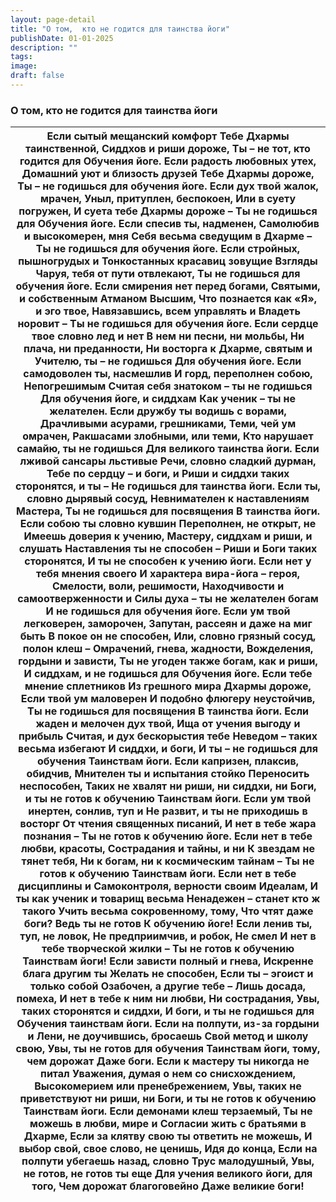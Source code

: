 ```yaml
---
layout: page-detail
title: "О том,  кто не годится для таинства йоги"
publishDate: 01-01-2025
description: ""
tags:
image:
draft: false
---
```


### О том, кто не годится для таинства йоги

| Если сытый мещанский комфорт  Тебе Дхармы таинственной,  Сиддхов и риши дороже,  Ты – не тот, кто годится для  Обучения йоге.  Если радость любовных утех,  Домашний уют и близость друзей  Тебе Дхармы дороже,  Ты – не годишься для обучения йоге.  Если дух твой жалок, мрачен,  Уныл, притуплен, беспокоен,  Или в суету погружен,  И суета тебе Дхармы дороже –  Ты не годишься для  Обучения йоге.  Если спесив ты, надменен,  Самолюбив и высокомерен, мня  Себя весьма сведущим в Дхарме –  Ты не годишься для обучения йоге.  Если стройных, пышногрудых и  Тонкостанных красавиц зовущие  Взгляды  Чаруя, тебя от пути отвлекают,  Ты не годишься для обучения йоге.  Если смирения нет перед богами,  Святыми, и собственным Атманом  Высшим,  Что познается как «Я», и эго твое,  Навязавшись, всем управлять и  Владеть норовит –  Ты не годишься для обучения йоге.  Если сердце твое словно лед и нет  В нем ни песни, ни мольбы,  Ни плача, ни преданности,  Ни восторга к Дхарме, святым и  Учителю, ты – не годишься  Для обучения йоге.  Если самодоволен ты, насмешлив  И горд, переполнен собою,  Непогрешимым  Считая себя знатоком – ты не годишься  Для обучения йоге, и сиддхам  Как ученик – ты не желателен.  Если дружбу ты водишь с ворами,  Драчливыми асурами, грешниками,  Теми, чей ум омрачен,  Ракшасами злобными, или теми,  Кто нарушает самайю, ты не годишься  Для великого таинства йоги.  Если лживой сансары льстивые  Речи, словно сладкий дурман,  Тебе по сердцу – и боги, и  Риши и сиддхи таких сторонятся, и ты –  Не годишься для таинства йоги.  Если ты, словно дырявый сосуд,  Невнимателен к наставлениям  Мастера,  Ты не годишься для посвящения  В таинства йоги.  Если собою ты словно кувшин  Переполнен, не открыт, не  Имеешь доверия к учению,  Мастеру, сиддхам и риши, и слушать  Наставления ты не способен –  Риши и Боги таких сторонятся,  И ты не способен к учению йоги.  Если нет у тебя мнения своего  И характера вира-йога – героя,  Смелости, воли, решимости,  Находчивости и самоотверженности и  Силы духа – ты не желателен богам  И не годишься для обучения йоге.  Если ум твой легковерен, заморочен,  Запутан, рассеян и даже на миг быть  В покое он не способен,  Или, словно грязный сосуд, полон клеш –  Омрачений, гнева, жадности,  Вожделения, гордыни и зависти,  Ты не угоден также богам, как и риши,  И сиддхам, и не годишься для  Обучения йоге.  Если тебе мнение сплетников  Из грешного мира Дхармы дороже,  Если твой ум маловерен  И подобно флюгеру неустойчив,  Ты не годишься для посвящения  В таинства йоги.  Если жаден и мелочен дух твой,  Ища от учения выгоду и прибыль  Считая, и дух бескорыстия тебе  Неведом – таких весьма избегают  И сиддхи, и боги,  И ты – не годишься для обучения Таинствам йоги.  Если капризен, плаксив, обидчив,  Мнителен ты и испытания стойко  Переносить неспособен, Таких не хвалят ни риши, ни сиддхи, ни  Боги, и ты не готов к обучению  Таинствам йоги.  Если ум твой инертен, сонлив, туп и  Не развит, и ты не приходишь в восторг  От чтения священных писаний,  И нет в тебе жара познания –  Ты не готов к обучению йоге.  Если нет в тебе любви, красоты,  Сострадания и тайны, и ни  К звездам не тянет тебя,  Ни к богам, ни к космическим тайнам –  Ты не готов к обучению  Таинствам йоги.  Если нет в тебе дисциплины и  Самоконтроля, верности своим  Идеалам,  И ты как ученик и товарищ весьма  Ненадежен – станет кто ж такого  Учить весьма сокровенному, тому,  Что чтят даже боги? Ведь ты не готов  К обучению йоге!  Если ленив ты, туп, не ловок,  Не предприимчив, и робок,  Не смел  И нет в тебе творческой жилки –  Ты не готов к обучению  Таинствам йоги!  Если зависти полный и гнева,  Искренне блага другим ты  Желать не способен,  Если ты – эгоист и только собой  Озабочен, а другие тебе –  Лишь досада, помеха,  И нет в тебе к ним ни любви,  Ни сострадания,  Увы, таких сторонятся и сиддхи,  И боги, и ты не годишься для  Обучения таинствам йоги.  Если на полпути, из-за гордыни и  Лени, не доучившись, бросаешь  Свой метод и школу свою,  Увы, ты не готов для обучения  Таинствам йоги, тому, чем дорожат  Даже боги.  Если к мастеру ты никогда не питал  Уважения, думая о нем со снисхождением,  Высокомерием или пренебрежением,  Увы, таких не приветствуют ни риши, ни  Боги, и ты не готов к обучению  Таинствам йоги.  Если демонами клеш терзаемый,  Ты не можешь в любви, мире и  Согласии жить с братьями в Дхарме,  Если за клятву свою ты ответить не можешь,  И выбор свой, свое слово, не ценишь,  Идя до конца,  Если на полпути убегаешь назад, словно  Трус малодушный,  Увы, не готов, не готов ты еще  Для учения великого йоги, для того,  Чем дорожат благоговейно  Даже великие боги! |
| ---------------------------------------------------------------------------------------------------------------------------------------------------------------------------------------------------------------------------------------------------------------------------------------------------------------------------------------------------------------------------------------------------------------------------------------------------------------------------------------------------------------------------------------------------------------------------------------------------------------------------------------------------------------------------------------------------------------------------------------------------------------------------------------------------------------------------------------------------------------------------------------------------------------------------------------------------------------------------------------------------------------------------------------------------------------------------------------------------------------------------------------------------------------------------------------------------------------------------------------------------------------------------------------------------------------------------------------------------------------------------------------------------------------------------------------------------------------------------------------------------------------------------------------------------------------------------------------------------------------------------------------------------------------------------------------------------------------------------------------------------------------------------------------------------------------------------------------------------------------------------------------------------------------------------------------------------------------------------------------------------------------------------------------------------------------------------------------------------------------------------------------------------------------------------------------------------------------------------------------------------------------------------------------------------------------------------------------------------------------------------------------------------------------------------------------------------------------------------------------------------------------------------------------------------------------------------------------------------------------------------------------------------------------------------------------------------------------------------------------------------------------------------------------------------------------------------------------------------------------------------------------------------------------------------------------------------------------------------------------------------------------------------------------------------------------------------------------------------------------------------------------------------------------------------------------------------------------------------------------------------------------------------------------------------------------------------------------------------------------------------------------------------------------------------------------------------------------------------------------------------------------------------------------------------------------------------------------------------------------------------------------------------------------------------------------------------------------------------------------------------------------------------------------------------------------------------------------------------------------------------------------------------------------------------------------------------------------------------------------------------------------------------------------------------------------------------------------------------------------------------------------------------------------------------------------------------------------------------------------------------------------------------------------------------------------------------------------------------------------------------------------------------------------------------------------------------------------------------------------------------------------------------------------------------------------------------------------------------------------------------------------------------------------------------------------------------------------------------------------------------------------------------------------------------------------- |
  
  

